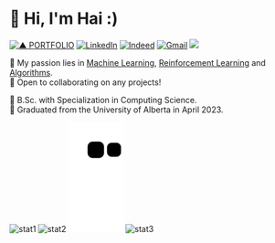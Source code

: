 <!-- ### Hi there 👋 -->


<!-- **haicanberra/haicanberra** is a ✨ _special_ ✨ repository because its `README.md` (this file) appears on your GitHub profile . -->

# 🌟 Hi, I'm Hai :)  
[![▲ PORTFOLIO](https://img.shields.io/badge/▲_PORTFOLIO-ffffff?style=for-the-badge)](https://haicanberra.github.io) [![LinkedIn](https://img.shields.io/badge/linkedin-%230077B5.svg?style=for-the-badge&logo=linkedin&logoColor=white)](https://linkedin.com/in/manhhaihoang) [![Indeed](https://img.shields.io/badge/indeed-003A9B?style=for-the-badge&logo=indeed&logoColor=white)](https://profile.indeed.com/p/haih-nmyb39h) [![Gmail](https://img.shields.io/badge/Gmail-D14836?style=for-the-badge&logo=gmail&logoColor=white)](mailto:haicanberra@gmail.com) ![](https://komarev.com/ghpvc/?username=haicanberra&style=for-the-badge&label=VIEWS&color=yellow)
  
🌱 My passion lies in <ins>Machine Learning</ins>, <ins>Reinforcement Learning</ins> and <ins>Algorithms</ins>.  
🌲 Open to collaborating on any projects!  
  
🌴 B.Sc. with Specialization in Computing Science.  
🌾 Graduated from the University of Alberta in April 2023.  

![stat1](https://github-readme-stats.vercel.app/api?username=haicanberra&show_icons=true&theme=transparent&hide_border=true&show_total_reviews=true&include_all_commits=true&rank_icon=github)
![stat2](https://github-readme-stats.vercel.app/api/top-langs/?username=haicanberra&langs_count=8&layout=compact&theme=transparent&hide_border=true)
![snake gif](https://github.com/haicanberra/haicanberra/blob/output/github-contribution-grid-snake.svg)
![stat3](https://github-readme-activity-graph.vercel.app/graph?username=haicanberra&theme=github-compact)




